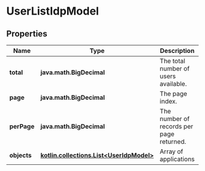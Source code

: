 
# UserListIdpModel

## Properties
Name | Type | Description | Notes
------------ | ------------- | ------------- | -------------
**total** | **java.math.BigDecimal** | The total number of users available. | 
**page** | **java.math.BigDecimal** | The page index. | 
**perPage** | **java.math.BigDecimal** | The number of records per page returned. | 
**objects** | [**kotlin.collections.List&lt;UserIdpModel&gt;**](UserIdpModel.md) | Array of applications | 



